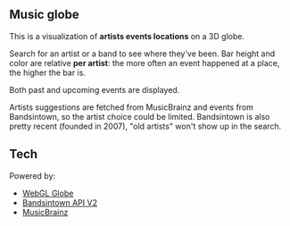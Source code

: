## Music globe ##

This is a visualization of **artists events locations** on a 3D globe.

Search for an artist or a band to see where they've been. Bar height and color are relative **per artist**: the more often an event happened at a place, the higher the bar is.

Both past and upcoming events are displayed.

Artists suggestions are fetched from MusicBrainz and events from Bandsintown, so the artist choice could be limited. Bandsintown is also pretty recent (founded in 2007), "old artists" won't show up in the search.

## Tech
Powered by:

* [WebGL Globe](http://www.chromeexperiments.com/globe)
* [Bandsintown API V2](http://www.bandsintown.com/api/overview)
* [MusicBrainz](http://musicbrainz.org/doc/Development/XML_Web_Service/Version_2/Search)
